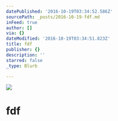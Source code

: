 ```yaml
---
datePublished: '2016-10-19T03:34:52.586Z'
sourcePath: _posts/2016-10-19-fdf.md
inFeed: true
author: []
via: {}
dateModified: '2016-10-19T03:34:51.823Z'
title: fdf
publisher: {}
description: ''
starred: false
_type: Blurb

---
```

![](https://the-grid-user-content.s3-us-west-2.amazonaws.com/9860bb22-03b5-4c07-aebb-a024a61e8d8f.jpg)

# fdf